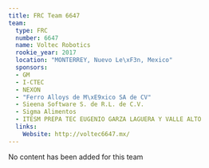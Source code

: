 ```yaml
---
title: FRC Team 6647
team:
  type: FRC
  number: 6647
  name: Voltec Robotics
  rookie_year: 2017
  location: "MONTERREY, Nuevo Le\xF3n, Mexico"
  sponsors:
  - GM
  - I-CTEC
  - NEXON
  - "Ferro Alloys de M\xE9xico SA de CV"
  - Sieena Software S. de R.L. de C.V.
  - Sigma Alimentos
  - ITESM PREPA TEC EUGENIO GARZA LAGUERA Y VALLE ALTO
  links:
    Website: http://voltec6647.mx/
---
```


No content has been added for this team